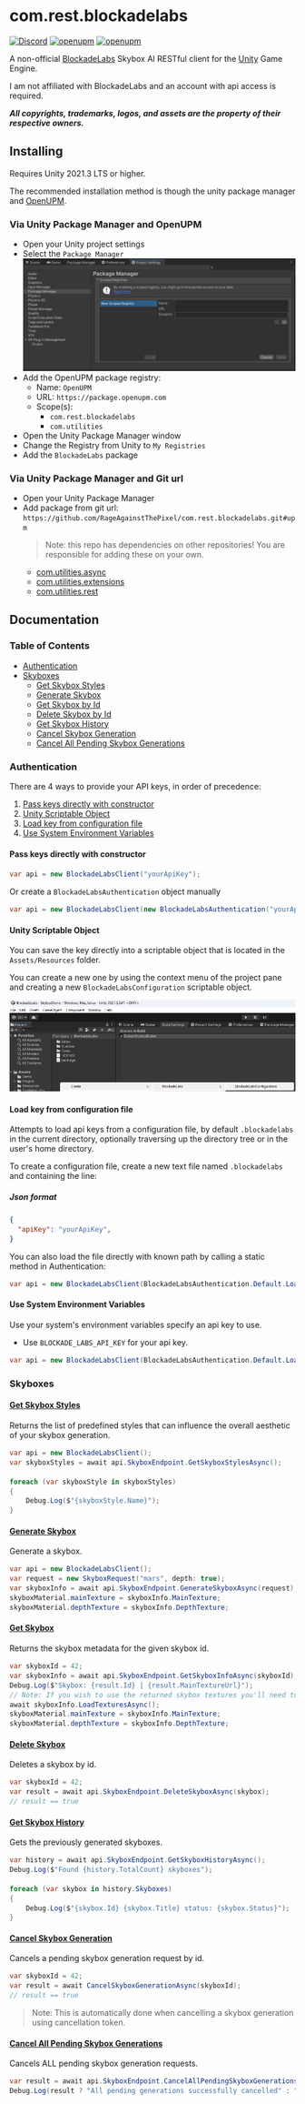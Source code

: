 # com.rest.blockadelabs

[![Discord](https://img.shields.io/discord/855294214065487932.svg?label=&logo=discord&logoColor=ffffff&color=7389D8&labelColor=6A7EC2)](https://discord.gg/xQgMW9ufN4) [![openupm](https://img.shields.io/npm/v/com.rest.blockadelabs?label=openupm&registry_uri=https://package.openupm.com)](https://openupm.com/packages/com.rest.blockadelabs/) [![openupm](https://img.shields.io/badge/dynamic/json?color=brightgreen&label=downloads&query=%24.downloads&suffix=%2Fmonth&url=https%3A%2F%2Fpackage.openupm.com%2Fdownloads%2Fpoint%2Flast-month%2Fcom.rest.blockadelabs)](https://openupm.com/packages/com.rest.blockadelabs/)

A non-official [BlockadeLabs](https://www.blockadelabs.com/) Skybox AI RESTful client for the [Unity](https://unity.com/) Game Engine.

I am not affiliated with BlockadeLabs and an account with api access is required.

***All copyrights, trademarks, logos, and assets are the property of their respective owners.***

## Installing

Requires Unity 2021.3 LTS or higher.

The recommended installation method is though the unity package manager and [OpenUPM](https://openupm.com/packages/com.rest.blockadelabs).

### Via Unity Package Manager and OpenUPM

- Open your Unity project settings
- Select the `Package Manager`
![scoped-registries](BlockadeLabs/Packages/com.rest.blockadelabs/Documentation~/images/package-manager-scopes.png)
- Add the OpenUPM package registry:
  - Name: `OpenUPM`
  - URL: `https://package.openupm.com`
  - Scope(s):
    - `com.rest.blockadelabs`
    - `com.utilities`
- Open the Unity Package Manager window
- Change the Registry from Unity to `My Registries`
- Add the `BlockadeLabs` package

### Via Unity Package Manager and Git url

- Open your Unity Package Manager
- Add package from git url: `https://github.com/RageAgainstThePixel/com.rest.blockadelabs.git#upm`
  > Note: this repo has dependencies on other repositories! You are responsible for adding these on your own.
  - [com.utilities.async](https://github.com/RageAgainstThePixel/com.utilities.async)
  - [com.utilities.extensions](https://github.com/RageAgainstThePixel/com.utilities.extensions)
  - [com.utilities.rest](https://github.com/RageAgainstThePixel/com.utilities.rest)

## Documentation

### Table of Contents

- [Authentication](#authentication)
- [Skyboxes](#skyboxes)
  - [Get Skybox Styles](#get-skybox-styles)
  - [Generate Skybox](#generate-skybox)
  - [Get Skybox by Id](#get-skybox)
  - [Delete Skybox by Id](#delete-skybox)
  - [Get Skybox History](#get-skybox-history)
  - [Cancel Skybox Generation](#cancel-skybox-generation)
  - [Cancel All Pending Skybox Generations](#cancel-all-pending-skybox-generations)

### Authentication

There are 4 ways to provide your API keys, in order of precedence:

1. [Pass keys directly with constructor](#pass-keys-directly-with-constructor)
2. [Unity Scriptable Object](#unity-scriptable-object)
3. [Load key from configuration file](#load-key-from-configuration-file)
4. [Use System Environment Variables](#use-system-environment-variables)

#### Pass keys directly with constructor

```csharp
var api = new BlockadeLabsClient("yourApiKey");
```

Or create a `BlockadeLabsAuthentication` object manually

```csharp
var api = new BlockadeLabsClient(new BlockadeLabsAuthentication("yourApiKey"));
```

#### Unity Scriptable Object

You can save the key directly into a scriptable object that is located in the `Assets/Resources` folder.

You can create a new one by using the context menu of the project pane and creating a new `BlockadeLabsConfiguration` scriptable object.

![Create new BlockadeLabsConfiguration](BlockadeLabs/Packages/com.rest.blockadelabs/Documentation~/images/create-scriptable-object.png)

#### Load key from configuration file

Attempts to load api keys from a configuration file, by default `.blockadelabs` in the current directory, optionally traversing up the directory tree or in the user's home directory.

To create a configuration file, create a new text file named `.blockadelabs` and containing the line:

##### Json format

```json
{
  "apiKey": "yourApiKey",
}
```

You can also load the file directly with known path by calling a static method in Authentication:

```csharp
var api = new BlockadeLabsClient(BlockadeLabsAuthentication.Default.LoadFromDirectory("your/path/to/.blockadelabs"));;
```

#### Use System Environment Variables

Use your system's environment variables specify an api key to use.

- Use `BLOCKADE_LABS_API_KEY` for your api key.

```csharp
var api = new BlockadeLabsClient(BlockadeLabsAuthentication.Default.LoadFromEnvironment());
```

### Skyboxes

#### [Get Skybox Styles](https://api-documentation.blockadelabs.com/api/skybox.html#get-skybox-styles)

Returns the list of predefined styles that can influence the overall aesthetic of your skybox generation.

```csharp
var api = new BlockadeLabsClient();
var skyboxStyles = await api.SkyboxEndpoint.GetSkyboxStylesAsync();

foreach (var skyboxStyle in skyboxStyles)
{
    Debug.Log($"{skyboxStyle.Name}");
}
```

#### [Generate Skybox](https://api-documentation.blockadelabs.com/api/skybox.html#generate-skybox)

Generate a skybox.

```csharp
var api = new BlockadeLabsClient();
var request = new SkyboxRequest("mars", depth: true);
var skyboxInfo = await api.SkyboxEndpoint.GenerateSkyboxAsync(request);
skyboxMaterial.mainTexture = skyboxInfo.MainTexture;
skyboxMaterial.depthTexture = skyboxInfo.DepthTexture;
```

#### [Get Skybox](https://api-documentation.blockadelabs.com/api/skybox.html#get-skybox-by-id)

Returns the skybox metadata for the given skybox id.

```csharp
var skyboxId = 42;
var skyboxInfo = await api.SkyboxEndpoint.GetSkyboxInfoAsync(skyboxId);
Debug.Log($"Skybox: {result.Id} | {result.MainTextureUrl}");
// Note: If you wish to use the returned skybox textures you'll need to additionally call await SkyboxInfo.LoadTexturesAsync(); before you can assign them to a material property.
await skyboxInfo.LoadTexturesAsync();
skyboxMaterial.mainTexture = skyboxInfo.MainTexture;
skyboxMaterial.depthTexture = skyboxInfo.DepthTexture;
```

#### [Delete Skybox](https://api-documentation.blockadelabs.com/api/skybox.html#delete)

Deletes a skybox by id.

```csharp
var skyboxId = 42;
var result = await api.SkyboxEndpoint.DeleteSkyboxAsync(skybox);
// result == true
```

#### [Get Skybox History](https://api-documentation.blockadelabs.com/api/skybox.html#get-history)

Gets the previously generated skyboxes.

```csharp
var history = await api.SkyboxEndpoint.GetSkyboxHistoryAsync();
Debug.Log($"Found {history.TotalCount} skyboxes");

foreach (var skybox in history.Skyboxes)
{
    Debug.Log($"{skybox.Id} {skybox.Title} status: {skybox.Status}");
}
```

#### [Cancel Skybox Generation](https://api-documentation.blockadelabs.com/api/skybox.html#cancel-generation)

Cancels a pending skybox generation request by id.

```csharp
var skyboxId = 42;
var result = await CancelSkyboxGenerationAsync(skyboxId);
// result == true
```

> Note: This is automatically done when cancelling a skybox generation using cancellation token.

#### [Cancel All Pending Skybox Generations](https://api-documentation.blockadelabs.com/api/skybox.html#cancel-all-pending-generations)

Cancels ALL pending skybox generation requests.

```csharp
var result = await api.SkyboxEndpoint.CancelAllPendingSkyboxGenerationsAsync();
Debug.Log(result ? "All pending generations successfully cancelled" : "No pending generations");
```
